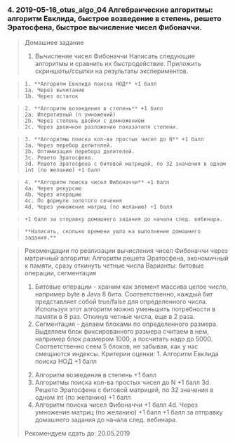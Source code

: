 ### 4. 2019-05-16_otus_algo_04 Алгебраические алгоритмы: алгоритм Евклида, быстрое возведение в степень, решето Эратосфена, быстрое вычисление чисел Фибоначчи.

> Домашнее задание
>
> 1. Вычисление чисел Фибоначчи
>       Написать следующие алгоритмы и сравнить их быстродействие.
>       Приложить скриншоты/ссылки на результаты экспериментов.

>     1. **Алгоритм Евклида поиска НОД** +1 балл
>     1a. Через вычитание
>     1b. Через остаток

>     2. **Алгоритм возведения в степень** +1 балл
>     2а. Итеративный (n умножений)
>     2b. Через степень двойки с домножением
>     2c. Через двоичное разложение показателя степени.

>     3. **Алгоритмы поиска кол-ва простых чисел до N** +1 балл
>     3a. Через перебор делителей.
>     3b. Оптимизация перебора делителей.
>     3c. Решето Эратосфена.
>     3d. Решето Эратосфена с битовой матрицей, по 32 значения в одном int (по желанию) +1 балл

>     4. **Алгоритм поиска чисел Фибоначчи** +1 балл
>     4a. Через рекурсию
>     4b. Через итерацию
>     4c. По формуле золотого сечения
>     4d. Через умножение матриц (по желанию) +1 балл

>     +1 балл за отправку домашнего задания до начала след. вебинара.

>     **Написать, сколько времени ушло на выполнение домашнего задания.**


> Рекомендации по реализации вычисления чисел Фибоначчи через матричный алгоритм:
> Алгоритм решета Эратосфена, экономичный к памяти, сразу откинуть четные числа
> Варианты: битовые операции, сегментация
> 1) Битовые операции - храним как элемент массива целое число, например byte в Java 8 бита. Соответственно, каждый бит представляет собой true/false для определенного числа. Используя этот алгоритм можно уменьшить потребности в памяти в 8 раз. Откинув четные числа, еще в 2 раза.
> 2) Сегментация - делаем блоками по определенного размера. Выделяем блок фиксированного размера считаем в нем, например блок размером 1000, а посчитать надо до 5000. Соответственно сеем 5 блоков, не забывая, как у нас смещаются индексы.
> Критерии оценки: 1. Алгоритм Евклида поиска НОД +1 балл
> 2. Алгоритм возведения в степень +1 балл
> 3. Алгоритмы поиска кол-ва простых чисел до N +1 балл
> 3d. Решето Эратосфена с битовой матрицей, по 32 значения в одном int (по желанию) +1 балл
> 4. Алгоритм поиска чисел Фибоначчи +1 балл
> 4d. Через умножение матриц (по желанию) +1 балл
> +1 балл за отправку домашнего задания до начала след. вебинара.
>     
> Рекомендуем сдать до: 20.05.2019